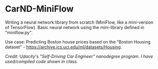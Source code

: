 # CarND-MiniFlow

Writing a neural network library from scratch (MiniFlow, like a mini-version of TensorFlow). Basic neural network using the mini-library defined in "miniflow.py". 

Use case: Predicting Boston house prices based on the "Boston Housing dataset" - https://archive.ics.uci.edu/ml/datasets/Housing.

_Credit: Udacity's "Self-Driving Car Engineer" nanodegree program. I have used/compiled code shown in class._
